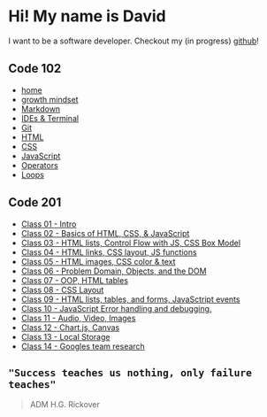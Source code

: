 # Hi! My name is David

I want to be a software developer.
Checkout my (in progress) [github](https://github.com/heckerdavid)!

## Code 102

- [home](README.md)
- [growth mindset](growth_mindset.md)
- [Markdown](markdown.md)
- [IDEs & Terminal](read_2.md)
- [Git](read_03.md)
- [HTML](read_04.md)
- [CSS](read_05.md)
- [JavaScript](read_06.md)
- [Operators](read_07.md)
- [Loops](read_08.md)

## Code 201

- [Class 01 - Intro](class_01.md)
- [Class 02 - Basics of HTML, CSS, & JavaScript](class-02.md)
- [Class 03 - HTML lists, Control Flow with JS, CSS Box Model](class-03.md)
- [Class 04 - HTML links, CSS layout, JS functions](class-04.md)
- [Class 05 - HTML images, CSS color & text](class-05.md)
- [Class 06 - Problem Domain, Objects, and the DOM](class-06.md)
- [Class 07 - OOP, HTML tables](class-07.md)
- [Class 08 - CSS Layout](class-08.md)
- [Class 09 - HTML lists, tables, and forms, JavaSctript events](class-09.md)
- [Class 10 - JavaScript Error handling and debugging.](class-10.md)
- [Class 11 - Audio, Video, Images](class-11.md)
- [Class 12 - Chart.js, Canvas](class-12.md)
- [Class 13 - Local Storage](class-13.md)
- [Class 14 - Googles team research](class-14.md)

## `"Success teaches us nothing, only failure teaches"`

> ADM H.G. Rickover
